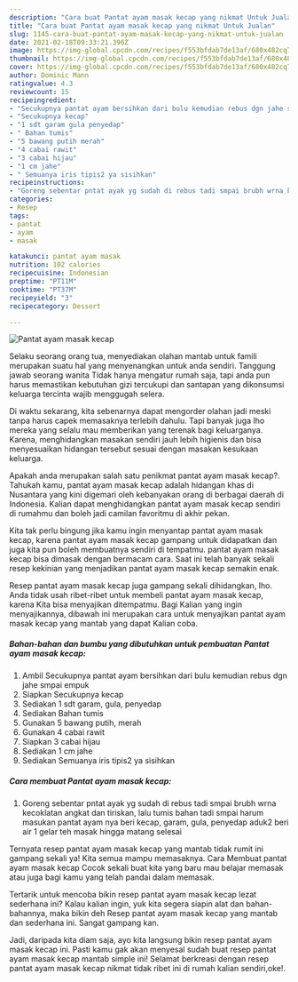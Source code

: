 ```yaml
---
description: "Cara buat Pantat ayam masak kecap yang nikmat Untuk Jualan"
title: "Cara buat Pantat ayam masak kecap yang nikmat Untuk Jualan"
slug: 1145-cara-buat-pantat-ayam-masak-kecap-yang-nikmat-untuk-jualan
date: 2021-02-18T09:33:21.396Z
image: https://img-global.cpcdn.com/recipes/f553bfdab7de13af/680x482cq70/pantat-ayam-masak-kecap-foto-resep-utama.jpg
thumbnail: https://img-global.cpcdn.com/recipes/f553bfdab7de13af/680x482cq70/pantat-ayam-masak-kecap-foto-resep-utama.jpg
cover: https://img-global.cpcdn.com/recipes/f553bfdab7de13af/680x482cq70/pantat-ayam-masak-kecap-foto-resep-utama.jpg
author: Dominic Mann
ratingvalue: 4.3
reviewcount: 15
recipeingredient:
- "Secukupnya pantat ayam bersihkan dari bulu kemudian rebus dgn jahe smpai empuk"
- "Secukupnya kecap"
- "1 sdt garam gula penyedap"
- " Bahan tumis"
- "5 bawang putih merah"
- "4 cabai rawit"
- "3 cabai hijau"
- "1 cm jahe"
- " Semuanya iris tipis2 ya sisihkan"
recipeinstructions:
- "Goreng sebentar pntat ayak yg sudah di rebus tadi smpai brubh wrna kecoklatan angkat dan tiriskan, lalu tumis bahan tadi smpai harum masukan pantat ayam nya beri kecap, garam, gula, penyedap aduk2 beri air 1 gelar teh masak hingga matang selesai"
categories:
- Resep
tags:
- pantat
- ayam
- masak

katakunci: pantat ayam masak 
nutrition: 102 calories
recipecuisine: Indonesian
preptime: "PT11M"
cooktime: "PT37M"
recipeyield: "3"
recipecategory: Dessert

---
```



![Pantat ayam masak kecap](https://img-global.cpcdn.com/recipes/f553bfdab7de13af/680x482cq70/pantat-ayam-masak-kecap-foto-resep-utama.jpg)

Selaku seorang orang tua, menyediakan olahan mantab untuk famili merupakan suatu hal yang menyenangkan untuk anda sendiri. Tanggung jawab seorang  wanita Tidak hanya mengatur rumah saja, tapi anda pun harus memastikan kebutuhan gizi tercukupi dan santapan yang dikonsumsi keluarga tercinta wajib menggugah selera.

Di waktu  sekarang, kita sebenarnya dapat mengorder olahan jadi meski tanpa harus capek memasaknya terlebih dahulu. Tapi banyak juga lho mereka yang selalu mau memberikan yang terenak bagi keluarganya. Karena, menghidangkan masakan sendiri jauh lebih higienis dan bisa menyesuaikan hidangan tersebut sesuai dengan masakan kesukaan keluarga. 



Apakah anda merupakan salah satu penikmat pantat ayam masak kecap?. Tahukah kamu, pantat ayam masak kecap adalah hidangan khas di Nusantara yang kini digemari oleh kebanyakan orang di berbagai daerah di Indonesia. Kalian dapat menghidangkan pantat ayam masak kecap sendiri di rumahmu dan boleh jadi camilan favoritmu di akhir pekan.

Kita tak perlu bingung jika kamu ingin menyantap pantat ayam masak kecap, karena pantat ayam masak kecap gampang untuk didapatkan dan juga kita pun boleh membuatnya sendiri di tempatmu. pantat ayam masak kecap bisa dimasak dengan bermacam cara. Saat ini telah banyak sekali resep kekinian yang menjadikan pantat ayam masak kecap semakin enak.

Resep pantat ayam masak kecap juga gampang sekali dihidangkan, lho. Anda tidak usah ribet-ribet untuk membeli pantat ayam masak kecap, karena Kita bisa menyajikan ditempatmu. Bagi Kalian yang ingin menyajikannya, dibawah ini merupakan cara untuk menyajikan pantat ayam masak kecap yang mantab yang dapat Kalian coba.

<!--inarticleads1-->

##### Bahan-bahan dan bumbu yang dibutuhkan untuk pembuatan Pantat ayam masak kecap:

1. Ambil Secukupnya pantat ayam bersihkan dari bulu kemudian rebus dgn jahe smpai empuk
1. Siapkan Secukupnya kecap
1. Sediakan 1 sdt garam, gula, penyedap
1. Sediakan  Bahan tumis
1. Gunakan 5 bawang putih, merah
1. Gunakan 4 cabai rawit
1. Siapkan 3 cabai hijau
1. Sediakan 1 cm jahe
1. Sediakan  Semuanya iris tipis2 ya sisihkan




<!--inarticleads2-->

##### Cara membuat Pantat ayam masak kecap:

1. Goreng sebentar pntat ayak yg sudah di rebus tadi smpai brubh wrna kecoklatan angkat dan tiriskan, lalu tumis bahan tadi smpai harum masukan pantat ayam nya beri kecap, garam, gula, penyedap aduk2 beri air 1 gelar teh masak hingga matang selesai




Ternyata resep pantat ayam masak kecap yang mantab tidak rumit ini gampang sekali ya! Kita semua mampu memasaknya. Cara Membuat pantat ayam masak kecap Cocok sekali buat kita yang baru mau belajar memasak atau juga bagi kamu yang telah pandai dalam memasak.

Tertarik untuk mencoba bikin resep pantat ayam masak kecap lezat sederhana ini? Kalau kalian ingin, yuk kita segera siapin alat dan bahan-bahannya, maka bikin deh Resep pantat ayam masak kecap yang mantab dan sederhana ini. Sangat gampang kan. 

Jadi, daripada kita diam saja, ayo kita langsung bikin resep pantat ayam masak kecap ini. Pasti kamu gak akan menyesal sudah buat resep pantat ayam masak kecap mantab simple ini! Selamat berkreasi dengan resep pantat ayam masak kecap nikmat tidak ribet ini di rumah kalian sendiri,oke!.

